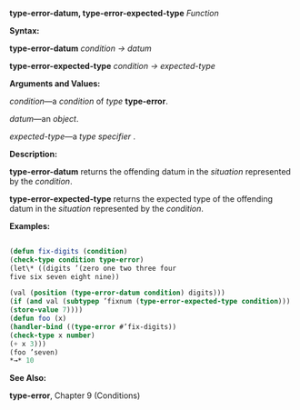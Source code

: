 **type-error-datum, type-error-expected-type** *Function* 



**Syntax:** 



**type-error-datum** *condition → datum* 



**type-error-expected-type** *condition → expected-type* 



**Arguments and Values:** 



*condition*—a *condition* of *type* **type-error**. 



*datum*—an *object*. 



*expected-type*—a *type specifier* . 



**Description:** 



**type-error-datum** returns the offending datum in the *situation* represented by the *condition*. 



**type-error-expected-type** returns the expected type of the offending datum in the *situation* represented by the *condition*. 



**Examples:**
```lisp
 
(defun fix-digits (condition) 
(check-type condition type-error) 
(let\* ((digits ’(zero one two three four 
five six seven eight nine))  

(val (position (type-error-datum condition) digits))) 
(if (and val (subtypep ’fixnum (type-error-expected-type condition))) 
(store-value 7)))) 
(defun foo (x) 
(handler-bind ((type-error #’fix-digits)) 
(check-type x number) 
(+ x 3))) 
(foo ’seven) 
*→* 10 

```
**See Also:** 



**type-error**, Chapter 9 (Conditions) 



